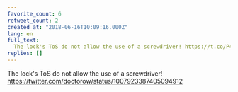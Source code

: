 ```yaml
---
favorite_count: 6
retweet_count: 2
created_at: "2018-06-16T10:09:16.000Z"
lang: en
full_text:
  The lock's ToS do not allow the use of a screwdriver! https://t.co/P4hKVMdC9S
replies: []
---
```


The lock's ToS do not allow the use of a screwdriver!
<https://twitter.com/doctorow/status/1007923387405094912>
